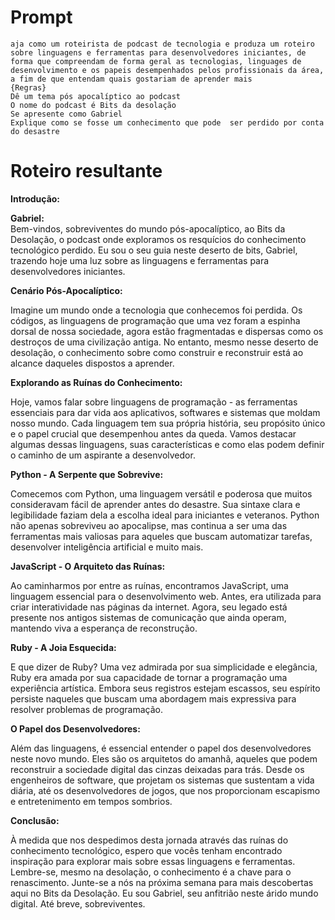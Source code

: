 # Prompt 
```
aja como um roteirista de podcast de tecnologia e produza um roteiro sobre linguagens e ferramentas para desenvolvedores iniciantes, de forma que compreendam de forma geral as tecnologias, linguages de desenvolvimento e os papeis desempenhados pelos profissionais da área, a fim de que entendam quais gostariam de aprender mais
{Regras}
Dê um tema pós apocalíptico ao podcast
O nome do podcast é Bits da desolação
Se apresente como Gabriel
Explique como se fosse um conhecimento que pode  ser perdido por conta do desastre
```

# Roteiro resultante

**Introdução:**

**Gabriel:**  
Bem-vindos, sobreviventes do mundo pós-apocalíptico, ao Bits da Desolação, o podcast onde exploramos os resquícios do conhecimento tecnológico perdido. Eu sou o seu guia neste deserto de bits, Gabriel, trazendo hoje uma luz sobre as linguagens e ferramentas para desenvolvedores iniciantes.

**Cenário Pós-Apocalíptico:**

Imagine um mundo onde a tecnologia que conhecemos foi perdida. Os códigos, as linguagens de programação que uma vez foram a espinha dorsal de nossa sociedade, agora estão fragmentadas e dispersas como os destroços de uma civilização antiga. No entanto, mesmo nesse deserto de desolação, o conhecimento sobre como construir e reconstruir está ao alcance daqueles dispostos a aprender.

**Explorando as Ruínas do Conhecimento:**

Hoje, vamos falar sobre linguagens de programação - as ferramentas essenciais para dar vida aos aplicativos, softwares e sistemas que moldam nosso mundo. Cada linguagem tem sua própria história, seu propósito único e o papel crucial que desempenhou antes da queda. Vamos destacar algumas dessas linguagens, suas características e como elas podem definir o caminho de um aspirante a desenvolvedor.

**Python - A Serpente que Sobrevive:**

Comecemos com Python, uma linguagem versátil e poderosa que muitos consideravam fácil de aprender antes do desastre. Sua sintaxe clara e legibilidade faziam dela a escolha ideal para iniciantes e veteranos. Python não apenas sobreviveu ao apocalipse, mas continua a ser uma das ferramentas mais valiosas para aqueles que buscam automatizar tarefas, desenvolver inteligência artificial e muito mais.

**JavaScript - O Arquiteto das Ruínas:**

Ao caminharmos por entre as ruínas, encontramos JavaScript, uma linguagem essencial para o desenvolvimento web. Antes, era utilizada para criar interatividade nas páginas da internet. Agora, seu legado está presente nos antigos sistemas de comunicação que ainda operam, mantendo viva a esperança de reconstrução.

**Ruby - A Joia Esquecida:**

E que dizer de Ruby? Uma vez admirada por sua simplicidade e elegância, Ruby era amada por sua capacidade de tornar a programação uma experiência artística. Embora seus registros estejam escassos, seu espírito persiste naqueles que buscam uma abordagem mais expressiva para resolver problemas de programação.

**O Papel dos Desenvolvedores:**

Além das linguagens, é essencial entender o papel dos desenvolvedores neste novo mundo. Eles são os arquitetos do amanhã, aqueles que podem reconstruir a sociedade digital das cinzas deixadas para trás. Desde os engenheiros de software, que projetam os sistemas que sustentam a vida diária, até os desenvolvedores de jogos, que nos proporcionam escapismo e entretenimento em tempos sombrios.

**Conclusão:**

À medida que nos despedimos desta jornada através das ruínas do conhecimento tecnológico, espero que vocês tenham encontrado inspiração para explorar mais sobre essas linguagens e ferramentas. Lembre-se, mesmo na desolação, o conhecimento é a chave para o renascimento. Junte-se a nós na próxima semana para mais descobertas aqui no Bits da Desolação. Eu sou Gabriel, seu anfitrião neste árido mundo digital. Até breve, sobreviventes.